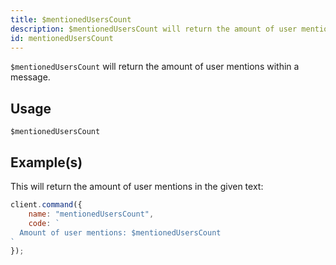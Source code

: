 ```yaml
---
title: $mentionedUsersCount
description: $mentionedUsersCount will return the amount of user mentions within a message.
id: mentionedUsersCount
---
```


`$mentionedUsersCount` will return the amount of user mentions within a message.

## Usage

```aoi
$mentionedUsersCount
```

## Example(s)

This will return the amount of user mentions in the given text:

```javascript
client.command({
    name: "mentionedUsersCount",
    code: `
  Amount of user mentions: $mentionedUsersCount
`
});
```
